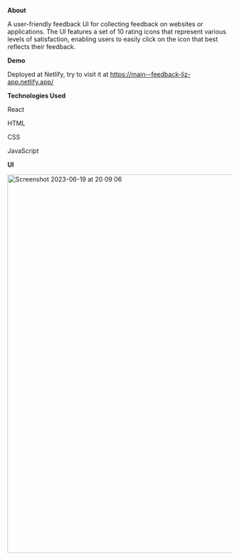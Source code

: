 **About**


A user-friendly feedback UI for collecting feedback on websites or applications. 
The UI features a set of 10 rating icons that represent various levels of satisfaction, 
enabling users to easily click on the icon that best reflects their feedback. 

**Demo**


Deployed at Netlify, try to visit it at https://main--feedback-liz-app.netlify.app/


**Technologies Used**


React


HTML


CSS


JavaScript



**UI**


<img width="851" alt="Screenshot 2023-06-19 at 20 09 06" src="https://github.com/lizwxy0501/Feedback-app/assets/30525706/22cb429a-c845-4f71-a519-1959cf6aec79">
